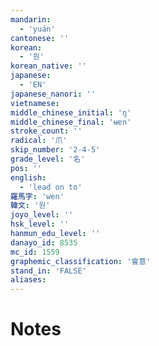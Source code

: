 ```yaml
---
mandarin:
  - 'yuán'
cantonese: ''
korean:
  - '원'
korean_native: ''
japanese:
  - 'EN'
japanese_nanori: ''
vietnamese:
middle_chinese_initial: 'ŋ'
middle_chinese_final: 'ʉɐn'
stroke_count: ''
radical: '爪'
skip_number: '2-4-5'
grade_level: '名'
pos: ''
english:
  - 'lead on to'
羅馬字: 'wen'
韓文: '원'
joyo_level: ''
hsk_level: ''
hanmun_edu_level: ''
danayo_id: 8535
mc_id: 1559
graphemic_classification: '會意'
stand_in: 'FALSE'
aliases:
---
```


# Notes
